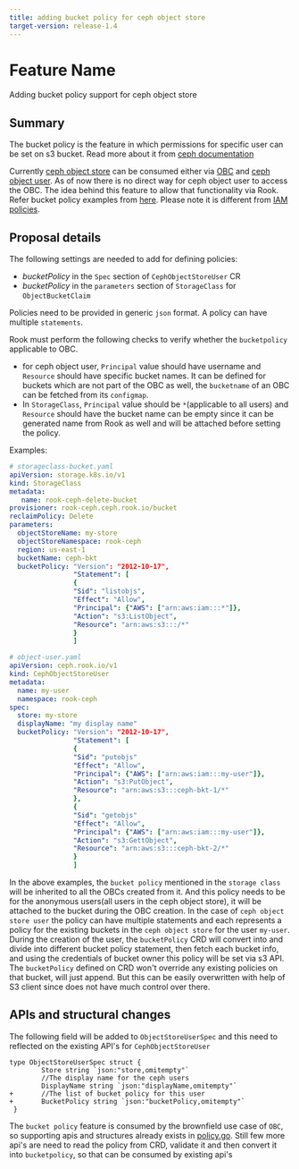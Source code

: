 ```yaml
---
title: adding bucket policy for ceph object store
target-version: release-1.4
---
```


# Feature Name
Adding bucket policy support for ceph object store

## Summary
The bucket policy is the feature in which permissions for specific user can be set on s3 bucket. Read more about it from [ceph documentation](https://docs.ceph.com/docs/master/radosgw/bucketpolicy/)

Currently [ceph object store](/Documentation/ceph-object.md) can be consumed either via [OBC](/Documentation/ceph-object-bucket-claim.md) and [ceph object user](/Documentation/ceph-object-store-user-crd.md). As of now there is no direct way for ceph object user to access the OBC. The idea behind this feature to allow that functionality via Rook. Refer bucket policy examples from [here](https://docs.aws.amazon.com/AmazonS3/latest/dev/example-bucket-policies.html).  Please note it is different from [IAM policies](https://docs.aws.amazon.com/IAM/latest/UserGuide/access_policies.html).

## Proposal details

The following settings are needed to add for defining policies:
  - _bucketPolicy_ in the `Spec` section of `CephObjectStoreUser` CR
  - _bucketPolicy_ in the `parameters` section of `StorageClass` for `ObjectBucketClaim`

Policies need to be provided in generic `json` format. A policy can have multiple `statements`.

Rook must perform the following checks to verify whether the `bucketpolicy` applicable to OBC.
- for ceph object user, `Principal` value should have username and `Resource` should have specific bucket names. It can be defined for buckets which are not part of the OBC as well, the `bucketname` of an OBC can be fetched from its `configmap`.
- In `StorageClass`, `Principal` value should be `*`(applicable to all users) and `Resource` should have the bucket name can be empty since it can be generated name from Rook as well and will be attached before setting the policy.

Examples:

```yaml
# storageclass-bucket.yaml
apiVersion: storage.k8s.io/v1
kind: StorageClass
metadata:
   name: rook-ceph-delete-bucket
provisioner: rook-ceph.ceph.rook.io/bucket
reclaimPolicy: Delete
parameters:
  objectStoreName: my-store
  objectStoreNamespace: rook-ceph
  region: us-east-1
  bucketName: ceph-bkt
  bucketPolicy: "Version": "2012-10-17",
                "Statement": [
                {
                "Sid": "listobjs",
                "Effect": "Allow",
                "Principal": {"AWS": ["arn:aws:iam:::*"]},
                "Action": "s3:ListObject",
                "Resource": "arn:aws:s3:::/*"
                }
                ]

# object-user.yaml
apiVersion: ceph.rook.io/v1
kind: CephObjectStoreUser
metadata:
  name: my-user
  namespace: rook-ceph
spec:
  store: my-store
  displayName: "my display name"
  bucketPolicy: "Version": "2012-10-17",
                "Statement": [
                {
                "Sid": "putobjs"
                "Effect": "Allow",
                "Principal": {"AWS": ["arn:aws:iam:::my-user"]},
                "Action": "s3:PutObject",
                "Resource": "arn:aws:s3:::ceph-bkt-1/*"
                },
                {
                "Sid": "getobjs"
                "Effect": "Allow",
                "Principal": {"AWS": ["arn:aws:iam:::my-user"]},
                "Action": "s3:GettObject",
                "Resource": "arn:aws:s3:::ceph-bkt-2/*"
                }
                ]
```
In the above examples, the `bucket policy` mentioned in the `storage class` will be inherited to all the OBCs created from it. And this policy needs to be for the anonymous users(all users in the ceph object store), it will be attached to the bucket during the OBC creation.
In the case of `ceph object store user` the policy can have multiple statements and each represents a policy for the existing buckets in the `ceph object store` for the user `my-user`. During the creation of the user, the `bucketPolicy` CRD will convert into and divide into different bucket policy statement, then fetch each bucket info, and using the credentials of bucket owner this policy will be set via s3 API.
The `bucketPolicy` defined on CRD won't override any existing policies on that bucket, will just append. But this can be easily overwritten with help of S3 client since does not have much control over there.

## APIs and structural changes

The following field will be added to `ObjectStoreUserSpec` and this need to reflected on the existing API's for `CephObjectStoreUser`

```
type ObjectStoreUserSpec struct {
        Store string `json:"store,omitempty"`
        //The display name for the ceph users
        DisplayName string `json:"displayName,omitempty"`
+       //The list of bucket policy for this user
+       BucketPolicy string `json:"bucketPolicy,omitempty"`
 }
```

The `bucket policy` feature is consumed by the brownfield use case of `OBC`, so supporting apis and structures already exists in [policy.go](/pkg/operator/ceph/object/policy.go). Still few more api's are need to read the policy from CRD, validate it and then convert it into `bucketpolicy`, so that can be consumed by existing api's
